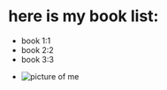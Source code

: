 # here is my book list:

-   book 1:1
-   book 2:2
-   book 3:3

<!-- -->

-   ![picture of me](images/chuqi.jpg)
